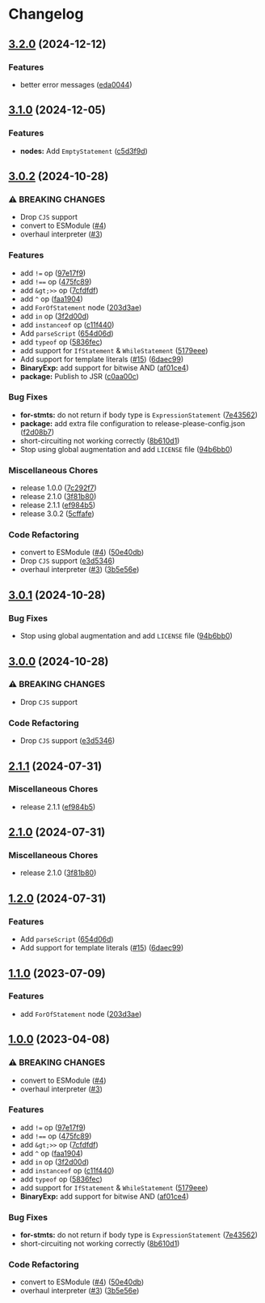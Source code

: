 # Changelog

## [3.2.0](https://github.com/LuanRT/Jinter/compare/jintr-v3.1.0...jintr-v3.2.0) (2024-12-12)


### Features

* better error messages ([eda0044](https://github.com/LuanRT/Jinter/commit/eda0044df4e246b31574671314a91fb5d35f18e4))

## [3.1.0](https://github.com/LuanRT/Jinter/compare/jintr-v3.0.2...jintr-v3.1.0) (2024-12-05)


### Features

* **nodes:** Add `EmptyStatement` ([c5d3f9d](https://github.com/LuanRT/Jinter/commit/c5d3f9d661d2486a96aa345cca85dc23104d73b3))

## [3.0.2](https://github.com/LuanRT/Jinter/compare/jintr-v3.0.1...jintr-v3.0.2) (2024-10-28)


### ⚠ BREAKING CHANGES

* Drop `CJS` support
* convert to ESModule ([#4](https://github.com/LuanRT/Jinter/issues/4))
* overhaul interpreter ([#3](https://github.com/LuanRT/Jinter/issues/3))

### Features

* add `!=` op ([97e17f9](https://github.com/LuanRT/Jinter/commit/97e17f94185e8209da76e522c510c885758b4085))
* add `!==` op ([475fc89](https://github.com/LuanRT/Jinter/commit/475fc897269e70be900073c302e2f31e4e18b9fb))
* add `&gt;>>` op ([7cfdfdf](https://github.com/LuanRT/Jinter/commit/7cfdfdffe8e720918b9433373fe0ce1a07c079ca))
* add `^` op ([faa1904](https://github.com/LuanRT/Jinter/commit/faa19047be2548013f17bbe80a8625bc87595479))
* add `ForOfStatement` node ([203d3ae](https://github.com/LuanRT/Jinter/commit/203d3ae09dbdf9e86a3d5870485645c261465384))
* add `in` op ([3f2d00d](https://github.com/LuanRT/Jinter/commit/3f2d00df441dbbbc97ba6b7293a381d572240959))
* add `instanceof` op ([c11f440](https://github.com/LuanRT/Jinter/commit/c11f44021014d158946b9163ead47efde4f98e5a))
* Add `parseScript` ([654d06d](https://github.com/LuanRT/Jinter/commit/654d06d5d9a7c9f4d2c462c09372e37e65ade092))
* add `typeof` op ([5836fec](https://github.com/LuanRT/Jinter/commit/5836fecfa4a00f98021ec35bf832ec4fd0365102))
* add support for `IfStatement` & `WhileStatement` ([5179eee](https://github.com/LuanRT/Jinter/commit/5179eeeec5b8eae745c5ebad17a74e7cdfc09f62))
* Add support for template literals ([#15](https://github.com/LuanRT/Jinter/issues/15)) ([6daec99](https://github.com/LuanRT/Jinter/commit/6daec990fbe17792865cd1fdb0309a30dfeeb094))
* **BinaryExp:** add support for bitwise AND ([af01ce4](https://github.com/LuanRT/Jinter/commit/af01ce485b2ee48ecaaae02171a0362975526e7f))
* **package:** Publish to JSR ([c0aa00c](https://github.com/LuanRT/Jinter/commit/c0aa00ce5e2c45f67bcbc22f0140c2231ca8d5a8))


### Bug Fixes

* **for-stmts:** do not return if body type is `ExpressionStatement` ([7e43562](https://github.com/LuanRT/Jinter/commit/7e435624cb7d6ea086507a7743b169c6f08fc024))
* **package:** add extra file configuration to release-please-config.json ([f2d08b7](https://github.com/LuanRT/Jinter/commit/f2d08b7c93faf123900e59e5913986354cf2fd8b))
* short-circuiting not working correctly ([8b610d1](https://github.com/LuanRT/Jinter/commit/8b610d1ca282065ef9822e949d3e24fb1d43152b))
* Stop using global augmentation and add `LICENSE` file ([94b6bb0](https://github.com/LuanRT/Jinter/commit/94b6bb0a67a183a994bb5b9134f90e4eb18e6d35))


### Miscellaneous Chores

* release 1.0.0 ([7c292f7](https://github.com/LuanRT/Jinter/commit/7c292f7c1e187a5a2d59e4f85871d61375f6b0f2))
* release 2.1.0 ([3f81b80](https://github.com/LuanRT/Jinter/commit/3f81b80da2761b42be8f48c8517b4a1694d19837))
* release 2.1.1 ([ef984b5](https://github.com/LuanRT/Jinter/commit/ef984b530c25320562f9bb37fde680b290558e44))
* release 3.0.2 ([5cffafe](https://github.com/LuanRT/Jinter/commit/5cffafefa3ba152119087554d76c55a2276272aa))


### Code Refactoring

* convert to ESModule ([#4](https://github.com/LuanRT/Jinter/issues/4)) ([50e40db](https://github.com/LuanRT/Jinter/commit/50e40dbf91bf98e9b13c5404d82de908b5412117))
* Drop `CJS` support ([e3d5346](https://github.com/LuanRT/Jinter/commit/e3d53466c5021e3ca0b934317aa9fdad338cafee))
* overhaul interpreter ([#3](https://github.com/LuanRT/Jinter/issues/3)) ([3b5e56e](https://github.com/LuanRT/Jinter/commit/3b5e56ed24ba55aee1ef936c6b14bd8be0b0cde5))

## [3.0.1](https://github.com/LuanRT/Jinter/compare/v3.0.0...v3.0.1) (2024-10-28)


### Bug Fixes

* Stop using global augmentation and add `LICENSE` file ([94b6bb0](https://github.com/LuanRT/Jinter/commit/94b6bb0a67a183a994bb5b9134f90e4eb18e6d35))

## [3.0.0](https://github.com/LuanRT/Jinter/compare/v2.1.1...v3.0.0) (2024-10-28)


### ⚠ BREAKING CHANGES

* Drop `CJS` support

### Code Refactoring

* Drop `CJS` support ([e3d5346](https://github.com/LuanRT/Jinter/commit/e3d53466c5021e3ca0b934317aa9fdad338cafee))

## [2.1.1](https://github.com/LuanRT/Jinter/compare/v2.1.0...v2.1.1) (2024-07-31)


### Miscellaneous Chores

* release 2.1.1 ([ef984b5](https://github.com/LuanRT/Jinter/commit/ef984b530c25320562f9bb37fde680b290558e44))

## [2.1.0](https://github.com/LuanRT/Jinter/compare/v1.2.0...v2.1.0) (2024-07-31)


### Miscellaneous Chores

* release 2.1.0 ([3f81b80](https://github.com/LuanRT/Jinter/commit/3f81b80da2761b42be8f48c8517b4a1694d19837))

## [1.2.0](https://github.com/LuanRT/Jinter/compare/v1.1.0...v1.2.0) (2024-07-31)


### Features

* Add `parseScript` ([654d06d](https://github.com/LuanRT/Jinter/commit/654d06d5d9a7c9f4d2c462c09372e37e65ade092))
* Add support for template literals ([#15](https://github.com/LuanRT/Jinter/issues/15)) ([6daec99](https://github.com/LuanRT/Jinter/commit/6daec990fbe17792865cd1fdb0309a30dfeeb094))

## [1.1.0](https://github.com/LuanRT/Jinter/compare/v1.0.0...v1.1.0) (2023-07-09)


### Features

* add `ForOfStatement` node ([203d3ae](https://github.com/LuanRT/Jinter/commit/203d3ae09dbdf9e86a3d5870485645c261465384))

## [1.0.0](https://github.com/LuanRT/Jinter/compare/v1.0.0...v1.0.0) (2023-04-08)


### ⚠ BREAKING CHANGES

* convert to ESModule ([#4](https://github.com/LuanRT/Jinter/issues/4))
* overhaul interpreter ([#3](https://github.com/LuanRT/Jinter/issues/3))

### Features

* add `!=` op ([97e17f9](https://github.com/LuanRT/Jinter/commit/97e17f94185e8209da76e522c510c885758b4085))
* add `!==` op ([475fc89](https://github.com/LuanRT/Jinter/commit/475fc897269e70be900073c302e2f31e4e18b9fb))
* add `&gt;>>` op ([7cfdfdf](https://github.com/LuanRT/Jinter/commit/7cfdfdffe8e720918b9433373fe0ce1a07c079ca))
* add `^` op ([faa1904](https://github.com/LuanRT/Jinter/commit/faa19047be2548013f17bbe80a8625bc87595479))
* add `in` op ([3f2d00d](https://github.com/LuanRT/Jinter/commit/3f2d00df441dbbbc97ba6b7293a381d572240959))
* add `instanceof` op ([c11f440](https://github.com/LuanRT/Jinter/commit/c11f44021014d158946b9163ead47efde4f98e5a))
* add `typeof` op ([5836fec](https://github.com/LuanRT/Jinter/commit/5836fecfa4a00f98021ec35bf832ec4fd0365102))
* add support for `IfStatement` & `WhileStatement` ([5179eee](https://github.com/LuanRT/Jinter/commit/5179eeeec5b8eae745c5ebad17a74e7cdfc09f62))
* **BinaryExp:** add support for bitwise AND ([af01ce4](https://github.com/LuanRT/Jinter/commit/af01ce485b2ee48ecaaae02171a0362975526e7f))


### Bug Fixes

* **for-stmts:** do not return if body type is `ExpressionStatement` ([7e43562](https://github.com/LuanRT/Jinter/commit/7e435624cb7d6ea086507a7743b169c6f08fc024))
* short-circuiting not working correctly ([8b610d1](https://github.com/LuanRT/Jinter/commit/8b610d1ca282065ef9822e949d3e24fb1d43152b))


### Code Refactoring

* convert to ESModule ([#4](https://github.com/LuanRT/Jinter/issues/4)) ([50e40db](https://github.com/LuanRT/Jinter/commit/50e40dbf91bf98e9b13c5404d82de908b5412117))
* overhaul interpreter ([#3](https://github.com/LuanRT/Jinter/issues/3)) ([3b5e56e](https://github.com/LuanRT/Jinter/commit/3b5e56ed24ba55aee1ef936c6b14bd8be0b0cde5))
